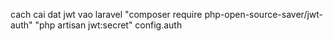 cach cai dat jwt vao laravel
"composer require php-open-source-saver/jwt-auth"
"php artisan jwt:secret"
config.auth
   <!-- @include('Clients.Paths.header', [ 'categories' => $categories ]) -->